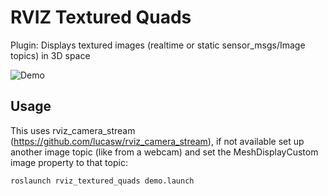 # RVIZ Textured Quads
Plugin: Displays textured images (realtime or static sensor_msgs/Image topics) in 3D space

![Demo](https://github.com/MohitShridhar/rviz_textured_quads/blob/master/gifs/rviz_demo.gif)

## Usage

This uses rviz_camera_stream (https://github.com/lucasw/rviz_camera_stream),
if not available set up another image topic (like from a webcam) and set the MeshDisplayCustom
image property to that topic:

    roslaunch rviz_textured_quads demo.launch
